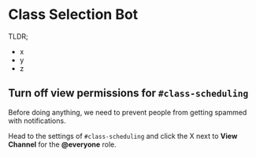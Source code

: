 # Class Selection Bot

TLDR;
- x
- y
- z


## Turn off view permissions for `#class-scheduling`

Before doing anything, we need to prevent people from getting spammed with notifications. 

Head to the settings of `#class-scheduling` and click the X next to **View Channel** for the **@everyone** role.



